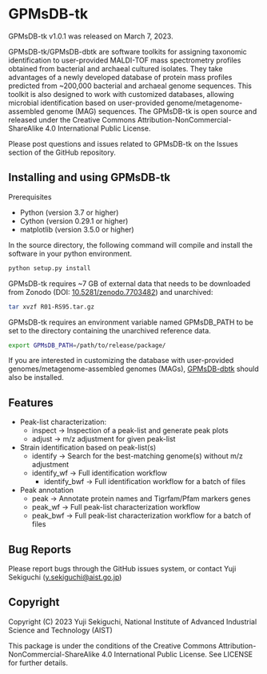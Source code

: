 # GPMsDB-tk

GPMsDB-tk v1.0.1 was released on March 7, 2023. 

GPMsDB-tk/GPMsDB-dbtk are software toolkits for assigning taxonomic identification to user-provided MALDI-TOF mass spectrometry profiles obtained from bacterial and archaeal cultured isolates. They take advantages of a newly developed database of protein mass profiles predicted from ~200,000 bacterial and archaeal genome sequences. This toolkit is also designed to work with customized databases, allowing microbial identification based on user-provided genome/metagenome-assembled genome (MAG) sequences. The GPMsDB-tk is open source and released under the Creative Commons Attribution-NonCommercial-ShareAlike 4.0 International Public License. 

Please post questions and issues related to GPMsDB-tk on the Issues section of the GitHub repository.

## Installing and using GPMsDB-tk

Prerequisites
* Python (version 3.7 or higher)
* Cython (version 0.29.1 or higher)
* matplotlib (version 3.5.0 or higher)

In the source directory, the following command will compile and install the software in your python environment.
```bash
python setup.py install
```

GPMsDB-tk requires ~7 GB of external data that needs to be downloaded from Zonodo (DOI: [10.5281/zenodo.7703482](https://zenodo.org/record/7703483#.ZAbPNS_3Jf0)) and unarchived:

```bash
tar xvzf R01-RS95.tar.gz
```

GPMsDB-tk requires an environment variable named GPMsDB_PATH to be set to the directory containing the unarchived reference data.
```bash
export GPMsDB_PATH=/path/to/release/package/
```

If you are interested in customizing the database with user-provided genomes/metagenome-assembled genomes (MAGs), [GPMsDB-dbtk](https://github.com/ysekig/GPMsDB-dbtk) should also be installed.

## Features

* Peak-list characterization:
  * inspect       -> Inspection of a peak-list and generate peak plots
  * adjust        -> m/z adjustment for given peak-list
* Strain identification based on peak-list(s)
  * identify      -> Search for the best-matching genome(s) without m/z adjustment
  * identify_wf   -> Full identification workflow
	* identify_bwf   -> Full identification workflow for a batch of files
* Peak annotation
  * peak          -> Annotate protein names and Tigrfam/Pfam markers genes
  * peak_wf       -> Full peak-list characterization workflow
  * peak_bwf      -> Full peak-list characterization workflow for a batch of files
			
## Bug Reports

Please report bugs through the GitHub issues system, or contact Yuji Sekiguchi (y.sekiguchi@aist.go.jp)

## Copyright

Copyright (C) 2023 Yuji Sekiguchi, National Institute of Advanced Industrial Science and Technology (AIST)

This package is under the conditions of the Creative Commons Attribution-NonCommercial-ShareAlike 4.0 International Public License. See LICENSE for further details.
